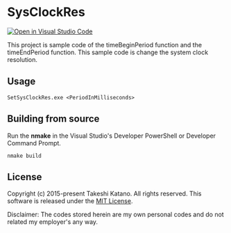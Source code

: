 # SysClockRes

[![Open in Visual Studio Code](https://open.vscode.dev/badges/open-in-vscode.svg)](https://open.vscode.dev/tksh164/SysClockRes)

This project is sample code of the timeBeginPeriod function and the timeEndPeriod function. This sample code is change the system clock resolution.

## Usage

```
SetSysClockRes.exe <PeriodInMilliseconds>
```

## Building from source

Run the **nmake** in the Visual Studio's Developer PowerShell or Developer Command Prompt.

```
nmake build
```

## License

Copyright (c) 2015-present Takeshi Katano. All rights reserved. This software is released under the [MIT License](https://github.com/tksh164/SysClockRes/blob/master/LICENSE).

Disclaimer: The codes stored herein are my own personal codes and do not related my employer's any way.
